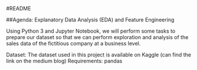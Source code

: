 #README

##Agenda: Explanatory Data Analysis (EDA) and Feature Engineering

Using Python 3 and Jupyter Notebook, we will perform some tasks to prepare our dataset so that we can perform exploration and analysis of the sales data of the fictitious company at a business level.

Dataset: The dataset used in this project is available on Kaggle (can find the link on the medium blog)
Requirements: pandas

